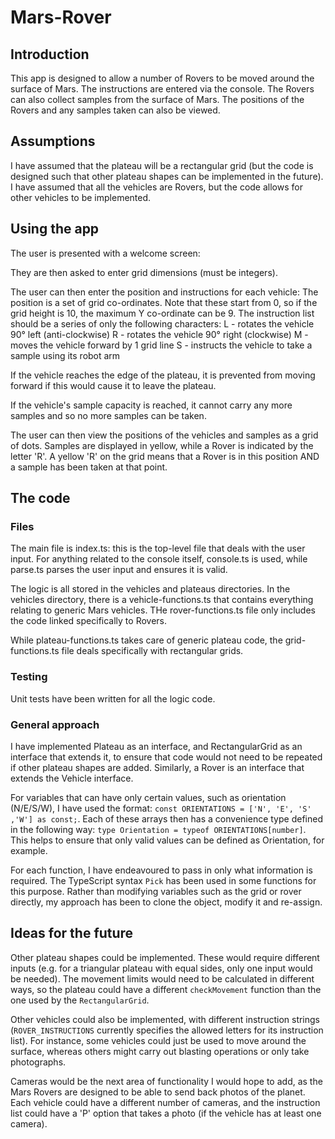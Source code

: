 # Mars-Rover

## Introduction
This app is designed to allow a number of Rovers to be moved around the surface of Mars. The instructions are entered via the console. The Rovers can also collect samples from the surface of Mars. The positions of the Rovers and any samples taken can also be viewed.

## Assumptions
I have assumed that the plateau will be a rectangular grid (but the code is designed such that other plateau shapes can be implemented in the future).
I have assumed that all the vehicles are Rovers, but the code allows for other vehicles to be implemented.

## Using the app
The user is presented with a welcome screen:

They are then asked to enter grid dimensions (must be integers).

The user can then enter the position and instructions for each vehicle:
The position is a set of grid co-ordinates. Note that these start from 0, so if the grid height is 10, the maximum Y co-ordinate can be 9.
The instruction list should be a series of only the following characters:
L - rotates the vehicle 90° left (anti-clockwise)
R - rotates the vehicle 90° right (clockwise)
M - moves the vehicle forward by 1 grid line
S - instructs the vehicle to take a sample using its robot arm

If the vehicle reaches the edge of the plateau, it is prevented from moving forward if this would cause it to leave the plateau.

If the vehicle's sample capacity is reached, it cannot carry any more samples and so no more samples can be taken.

The user can then view the positions of the vehicles and samples as a grid of dots. Samples are displayed in yellow, while a Rover is indicated by the letter 'R'.
A yellow 'R' on the grid means that a Rover is in this position AND a sample has been taken at that point.

## The code
### Files
The main file is index.ts: this is the top-level file that deals with the user input.
For anything related to the console itself, console.ts is used, while parse.ts parses the user input and ensures it is valid.

The logic is all stored in the vehicles and plateaus directories.
In the vehicles directory, there is a vehicle-functions.ts that contains everything relating to generic Mars vehicles. THe rover-functions.ts file only includes the code linked specifically to Rovers.

While plateau-functions.ts takes care of generic plateau code, the grid-functions.ts file deals specifically with rectangular grids.

### Testing
Unit tests have been written for all the logic code.

### General approach
I have implemented Plateau as an interface, and RectangularGrid as an interface that extends it, to ensure that code would not need to be repeated if other plateau shapes are added.
Similarly, a Rover is an interface that extends the Vehicle interface.

For variables that can have only certain values, such as orientation (N/E/S/W), I have used the format: `const ORIENTATIONS = ['N', 'E', 'S' ,'W'] as const;`.
Each of these arrays then has a convenience type defined in the following way: `type Orientation = typeof ORIENTATIONS[number]`.
This helps to ensure that only valid values can be defined as Orientation, for example.

For each function, I have endeavoured to pass in only what information is required. The TypeScript syntax `Pick` has been used in some functions for this purpose. Rather than modifying variables such as the grid or rover directly, my approach has been to clone the object, modify it and re-assign.

## Ideas for the future
Other plateau shapes could be implemented. These would require different inputs (e.g. for a triangular plateau with equal sides, only one input would be needed). The movement limits would need to be calculated in different ways, so the plateau could have a different `checkMovement` function than the one used by the `RectangularGrid`.

Other vehicles could also be implemented, with different instruction strings (`ROVER_INSTRUCTIONS` currently specifies the allowed letters for its instruction list). For instance, some vehicles could just be used to move around the surface, whereas others might carry out blasting operations or only take photographs.

Cameras would be the next area of functionality I would hope to add, as the Mars Rovers are designed to be able to send back photos of the planet. Each vehicle could have a different number of cameras, and the instruction list could have a 'P' option that takes a photo (if the vehicle has at least one camera).
